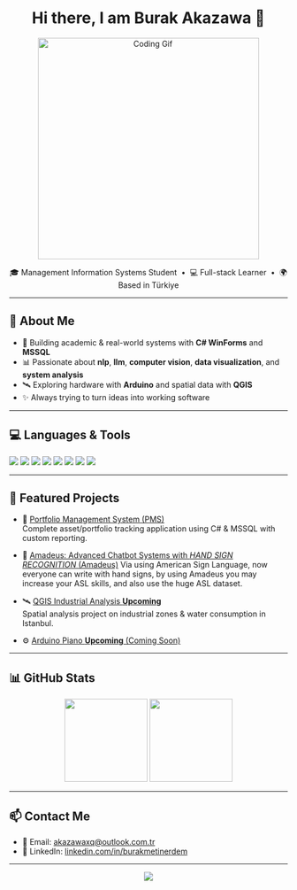 <h1 align="center">Hi there, I am Burak Akazawa 👋</h1>

<p align="center">
  <img src="https://media.giphy.com/media/qgQUggAC3Pfv687qPC/giphy.gif" width="400" alt="Coding Gif" />
</p>

<p align="center">
  🎓 Management Information Systems Student &nbsp;•&nbsp;
  💻 Full-stack Learner &nbsp;•&nbsp;
  🌍 Based in Türkiye
</p>

---

## 🧠 About Me

- 💼 Building academic & real-world systems with **C# WinForms** and **MSSQL**
- 📊 Passionate about **nlp**, **llm**, **computer vision**, **data visualization**, and **system analysis**
- 🛰️ Exploring hardware with **Arduino** and spatial data with **QGIS**
- ✨ Always trying to turn ideas into working software

---

## 💻 Languages & Tools

<p align="left">
  <img src="https://img.shields.io/badge/C%23-239120?style=for-the-badge&logo=c-sharp&logoColor=white" />
  <img src="https://img.shields.io/badge/.NET-512BD4?style=for-the-badge&logo=dotnet&logoColor=white" />
  <img src="https://img.shields.io/badge/Microsoft%20SQL%20Server-CC2927?style=for-the-badge&logo=microsoftsqlserver&logoColor=white" />
  <img src="https://img.shields.io/badge/Python-3776AB?style=for-the-badge&logo=python&logoColor=white" />
  <img src="https://img.shields.io/badge/Java-ED8B00?style=for-the-badge&logo=java&logoColor=white" />
  <img src="https://img.shields.io/badge/Arduino-00979D?style=for-the-badge&logo=arduino&logoColor=white" />
  <img src="https://img.shields.io/badge/QGIS-589632?style=for-the-badge&logo=qgis&logoColor=white" />
  <img src="https://img.shields.io/badge/GitHub-181717?style=for-the-badge&logo=github&logoColor=white" />
</p>

---

## 📂 Featured Projects

- 🔐 [Portfolio Management System (PMS)](https://github.com/AkazawaxQ/PortfolioMS)  
  Complete asset/portfolio tracking application using C# & MSSQL with custom reporting.

- 👾 [Amadeus: Advanced Chatbot Systems with *HAND SIGN RECOGNITION* (Amadeus)](#)
  Via using American Sign Language, now everyone can write with hand signs, by using Amadeus you may increase your ASL skills, and also use the huge ASL dataset.

- 🛰️ [QGIS Industrial Analysis **Upcoming** ](#)  
  Spatial analysis project on industrial zones & water consumption in Istanbul.

- ⚙️ [Arduino Piano **Upcoming**  (Coming Soon)](#)  
  

---

## 📊 GitHub Stats

<p align="center">
  <img src="https://github-readme-stats.vercel.app/api?username=AkazawaxQ&show_icons=true&theme=github_dark&hide_border=true" height="150"/>
  <img src="https://github-readme-stats.vercel.app/api/top-langs/?username=AkazawaxQ&layout=compact&theme=github_dark&hide_border=true" height="150"/>
</p>

---

## 📫 Contact Me

- 💌 Email: akazawaxq@outlook.com.tr
- 🔗 LinkedIn: [linkedin.com/in/burakmetinerdem](https://linkedin.com/in/burakmetinerdem)

---

<p align="center">
  <img src="https://capsule-render.vercel.app/api?type=waving&color=0:5e60ce,100:7209b7&height=120&section=footer" />
</p>
